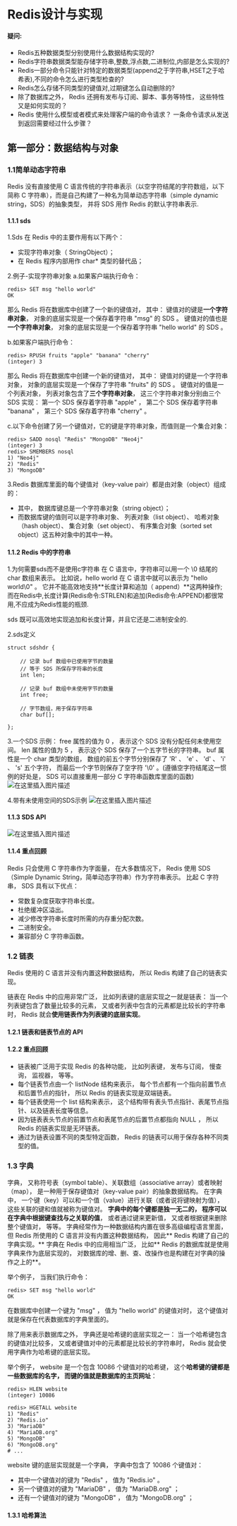 # Redis设计与实现

#### 疑问:
 - Redis五种数据类型分别使用什么数据结构实现的?
 - Redis字符串数据类型能存储字符串,整数,浮点数,二进制位,内部是怎么实现的?
 - Redis一部分命令只能针对特定的数据类型(append之于字符串,HSET之于哈希表),不同的命令怎么进行类型检查的?
 - Redis怎么存储不同类型的键值对,过期键怎么自动删除的?
 - 除了数据库之外， Redis 还拥有发布与订阅、脚本、事务等特性， 这些特性又是如何实现的？
 - Redis 使用什么模型或者模式来处理客户端的命令请求？ 一条命令请求从发送到返回需要经过什么步骤？

## 第一部分：数据结构与对象
###  1.1简单动态字符串
Redis 没有直接使用 C 语言传统的字符串表示（以空字符结尾的字符数组，以下简称 C 字符串），而是自己构建了一种名为简单动态字符串（simple dynamic string，SDS）的抽象类型， 并将 SDS 用作 Redis 的默认字符串表示.

#### 1.1.1 sds
1.Sds 在 Redis 中的主要作用有以下两个：
- 实现字符串对象（ StringObject）；
- 在 Redis 程序内部用作 char* 类型的替代品；


2.例子-实现字符串对象
a.如果客户端执行命令：
```
redis> SET msg "hello world"
OK
```
那么 Redis 将在数据库中创建了一个新的键值对， 其中：
键值对的键是**一个字符串对象**， 对象的底层实现是一个保存着字符串 "msg" 的 SDS 。
键值对的值也是**一个字符串对象**， 对象的底层实现是一个保存着字符串 "hello world" 的 SDS 。

b.如果客户端执行命令：
```
redis> RPUSH fruits "apple" "banana" "cherry"
(integer) 3
```
那么 Redis 将在数据库中创建一个新的键值对， 其中：
键值对的键是一个字符串对象， 对象的底层实现是一个保存了字符串 "fruits" 的 SDS 。
键值对的值是一个列表对象， 列表对象包含了**三个字符串对象**， 这三个字符串对象分别由三个 SDS 实现： 第一个 SDS 保存着字符串 "apple" ， 第二个 SDS 保存着字符串 "banana" ， 第三个 SDS 保存着字符串 "cherry" 。

c.以下命令创建了另一个键值对，它的键是字符串对象，而值则是一个集合对象：
```
redis> SADD nosql "Redis" "MongoDB" "Neo4j"
(integer) 3
redis> SMEMBERS nosql
1) "Neo4j"
2) "Redis"
3) "MongoDB"
```

3.Redis 数据库里面的每个键值对（key-value pair）都是由对象（object）组成的：
- 其中， 数据库键总是一个字符串对象（string object）；
- 而数据库键的值则可以是字符串对象、 列表对象（list object）、 哈希对象（hash object）、 集合对象（set object）、 有序集合对象（sorted set object）这五种对象中的其中一种。


#### 1.1.2 Redis 中的字符串
1.为何需要sds而不是使用c字符串
在 C 语言中，字符串可以用一个 \0 结尾的 char 数组来表示。
比如说，hello world 在 C 语言中就可以表示为 "hello world\0" 。 它并不能高效地支持**长度计算和追加（ append）**这两种操作;
而在Redis中,长度计算(Redis命令:STRLEN)和追加(Redis命令:APPEND)都很常用,不应成为Redis性能的瓶颈.

sds 既可以高效地实现追加和长度计算，并且它还是二进制安全的.

2.sds定义
```
struct sdshdr {

    // 记录 buf 数组中已使用字节的数量
    // 等于 SDS 所保存字符串的长度
    int len;

    // 记录 buf 数组中未使用字节的数量
    int free;

    // 字节数组，用于保存字符串
    char buf[];

};
```
3.一个SDS 示例：
free 属性的值为 0 ， 表示这个 SDS 没有分配任何未使用空间。
len 属性的值为 5 ， 表示这个 SDS 保存了一个五字节长的字符串。
buf 属性是一个 char 类型的数组， 数组的前五个字节分别保存了 'R' 、 'e' 、 'd' 、 'i' 、 's' 五个字符， 而最后一个字节则保存了空字符 '\0' 。(遵循空字符结尾这一惯例的好处是， SDS 可以直接重用一部分 C 字符串函数库里面的函数)
![在这里插入图片描述](http://redisbook.com/_images/graphviz-72760f6945c3742eca0df91a91cc379168eda82d.png)


4.带有未使用空间的SDS示例
![在这里插入图片描述](http://redisbook.com/_images/graphviz-5fccf03155ec72c7fb2573bed9d53bf8f8fb7878.png)

#### 1.1.3 SDS API
![在这里插入图片描述](https://img-blog.csdnimg.cn/20190305115922240.png?x-oss-process=image/watermark,type_ZmFuZ3poZW5naGVpdGk,shadow_10,text_aHR0cHM6Ly9ibG9nLmNzZG4ubmV0L1NoZWxsZXlMaXR0bGVoZXJv,size_16,color_FFFFFF,t_70)

#### 1.1.4 重点回顾
Redis 只会使用 C 字符串作为字面量， 在大多数情况下， Redis 使用 SDS （Simple Dynamic String，简单动态字符串）作为字符串表示。
比起 C 字符串， SDS 具有以下优点：
- 常数复杂度获取字符串长度。
- 杜绝缓冲区溢出。
- 减少修改字符串长度时所需的内存重分配次数。
- 二进制安全。
- 兼容部分 C 字符串函数。



###  1.2 链表

Redis 使用的 C 语言并没有内置这种数据结构， 所以 Redis 构建了自己的链表实现。

链表在 Redis 中的应用非常广泛， 比如列表键的底层实现之一就是链表： 当一个列表键包含了数量比较多的元素， 又或者列表中包含的元素都是比较长的字符串时， Redis 就会**使用链表作为列表键的底层实现**。

#### 1.2.1 链表和链表节点的 API


#### 1.2.2 重点回顾
- 链表被广泛用于实现 Redis 的各种功能， 比如列表键， 发布与订阅， 慢查询， 监视器， 等等。
- 每个链表节点由一个 listNode 结构来表示， 每个节点都有一个指向前置节点和后置节点的指针， 所以 Redis 的链表实现是双端链表。
- 每个链表使用一个 list 结构来表示， 这个结构带有表头节点指针、表尾节点指针、以及链表长度等信息。
- 因为链表表头节点的前置节点和表尾节点的后置节点都指向 NULL ， 所以 Redis 的链表实现是无环链表。
- 通过为链表设置不同的类型特定函数， Redis 的链表可以用于保存各种不同类型的值。


### 1.3 字典

字典， 又称符号表（symbol table）、关联数组（associative array）或者映射（map）， 是一种用于保存键值对（key-value pair）的抽象数据结构。
在字典中， 一个键（key）可以和一个值（value）进行关联（或者说将键映射为值）， 这些关联的键和值就被称为键值对。
**字典中的每个键都是独一无二的， 程序可以在字典中根据键查找与之关联的值**， 或者通过键来更新值， 又或者根据键来删除整个键值对， 等等。
字典经常作为一种数据结构内置在很多高级编程语言里面， 但 Redis 所使用的 C 语言并没有内置这种数据结构， 因此** Redis 构建了自己的字典实现。**
字典在 Redis 中的应用相当广泛， 比如** Redis 的数据库就是使用字典来作为底层实现的， 对数据库的增、删、查、改操作也是构建在对字典的操作之上的**。

举个例子， 当我们执行命令：
```
redis> SET msg "hello world"
OK
```
在数据库中创建一个键为 "msg" ， 值为 "hello world" 的键值对时， 这个键值对就是保存在代表数据库的字典里面的。

除了用来表示数据库之外， 字典还是哈希键的底层实现之一： 当一个哈希键包含的键值对比较多， 又或者键值对中的元素都是比较长的字符串时， Redis 就会使用字典作为哈希键的底层实现。

举个例子， website 是一个包含 10086 个键值对的哈希键， 这个**哈希键的键都是一些数据库的名字， 而键的值就是数据库的主页网址**：
```
redis> HLEN website
(integer) 10086

redis> HGETALL website
1) "Redis"
2) "Redis.io"
3) "MariaDB"
4) "MariaDB.org"
5) "MongoDB"
6) "MongoDB.org"
# ...
```
website 键的底层实现就是一个字典， 字典中包含了 10086 个键值对：
- 其中一个键值对的键为 "Redis" ， 值为 "Redis.io" 。
- 另一个键值对的键为 "MariaDB" ， 值为 "MariaDB.org" ；
- 还有一个键值对的键为 "MongoDB" ， 值为 "MongoDB.org" ；


#### 1.3.1 哈希算法
























